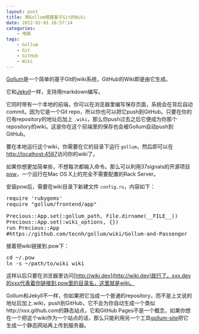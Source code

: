 ```yaml
--- 
layout: post
title: 用Gollum搭建基于Git的Wiki
date: 2012-02-01 16:57:14
categories:
    - 电脑
tags:
    - Gollum
    - Git
    - GitHub
    - Wiki
---
```

[Gollum](http://github.com/github/gollum)是一个简单的基于Git的wiki系统，GitHub的Wiki即是由它生成。

它和[Jekyll](mojombo.github.com/jekyll)一样，支持用markdown编写。

它同时带有一个本地的前端，你可以在浏览器里编写保存页面，系统会在背后自动commit。因为它是一个Git repo，所以你也可以把它push到GitHub。只要在你的已有repository的地址后加上 `.wiki`，那么你push过去之后它便成为你那个repository的wiki。这是你在这个前端里的保存也会被Gollum自动push到GitHub。

要在本地运行这个wiki，你需要在它的目录下运行 `gollum`，然后即可以在[http://localhost:4567](http://localhost:4567)访问你的wiki了。

如果你想更加简单些，不想每次都输入命令。那么可以利用37signals的开源项目[pow](https://github.com/37signals/pow)，一个运行在Mac OS X上的完全不需要配置的Rack Server。

安装pow后，需要在wiki目录下新建文件 `config.ru`，内容如下：

<pre class="prettyprint linenums">
require 'rubygems'
require "gollum/frontend/app"

Precious::App.set(:gollum_path, File.dirname(__FILE__))
Precious::App.set(:wiki_options, {})
run Precious::App
#https://github.com/tecnh/gollum/wiki/Gollum-and-Passenger
</pre>

接着把wiki链接到.pow下：
<pre class="prettyprint linenums">
cd ~/.pow
ln -s ~/path/to/wiki wiki
</pre>

这样以后只要在浏览器里访问[http://wiki.dev](http://wiki.dev)就行了。xxx.dev的xxx代表着你链接到.pow里的目录名，这里就是wiki。

Gollum和Jekyll不一样，你如果把它当成一个普通的repository，而不是上文说的地址后加上.wiki，push到GitHub，它不会为你自动生成一个类似http://xxx.github.com的静态站点，它和GitHub Pages不是一个概念，如果你想在一个把这个wiki作为一个站点的话，那么只能利用另一个工具[gollum-site](https://github.com/dreverri/gollum-site)把它生成一个静态网站再上传到服务器。